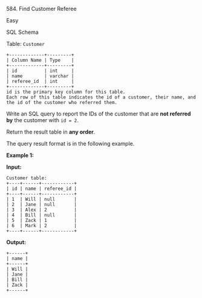 584\. Find Customer Referee

Easy

SQL Schema

Table: `Customer`

    +-------------+---------+
    | Column Name | Type    |
    +-------------+---------+
    | id          | int     |
    | name        | varchar |
    | referee_id  | int     |
    +-------------+---------+
    id is the primary key column for this table.
    Each row of this table indicates the id of a customer, their name, and the id of the customer who referred them. 

Write an SQL query to report the IDs of the customer that are **not referred by** the customer with `id = 2`.

Return the result table in **any order**.

The query result format is in the following example.

**Example 1:**

**Input:**

    Customer table:
    +----+------+------------+
    | id | name | referee_id |
    +----+------+------------+
    | 1  | Will | null       |
    | 2  | Jane | null       |
    | 3  | Alex | 2          |
    | 4  | Bill | null       |
    | 5  | Zack | 1          |
    | 6  | Mark | 2          |
    +----+------+------------+

**Output:**

    +------+
    | name |
    +------+
    | Will |
    | Jane |
    | Bill |
    | Zack |
    +------+ 